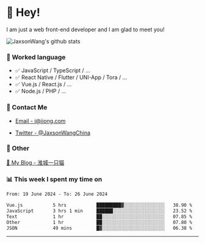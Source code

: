 # 👋 Hey!

I am just a web front-end developer and I am glad to meet you!

![JaxsonWang's github stats](https://github-readme-stats.vercel.app/api?username=JaxsonWang&&show_icons=true&&title_color=1abc9c&&icon_color=1abc9c)


### 📝 Worked language

- ✅ JavaScript / TypeScript / ...
- ✅ React Native / Flutter / UNI-App / Tora / ...
- ✅ Vue.js / React.js / ...
- ✅ Node.js / PHP / ...

### 📮 Contact Me

- [Email - i@iiong.com](mailto:i@iiong.com)

- [Twitter - @JaxsonWangChina](https://twitter.com/JaxsonWangChina)

### 🤪 Other

[📌 My Blog - 淮城一只猫](https://iiong.com)

### 📊 This week I spent my time on

<!--START_SECTION:waka-->

```txt
From: 19 June 2024 - To: 26 June 2024

Vue.js           5 hrs           █████████▓░░░░░░░░░░░░░░░   38.90 %
JavaScript       3 hrs 1 min     ██████░░░░░░░░░░░░░░░░░░░   23.52 %
Text             1 hr            ██░░░░░░░░░░░░░░░░░░░░░░░   07.85 %
Other            1 hr            ██░░░░░░░░░░░░░░░░░░░░░░░   07.80 %
JSON             49 mins         █▓░░░░░░░░░░░░░░░░░░░░░░░   06.38 %
```

<!--END_SECTION:waka-->

---
